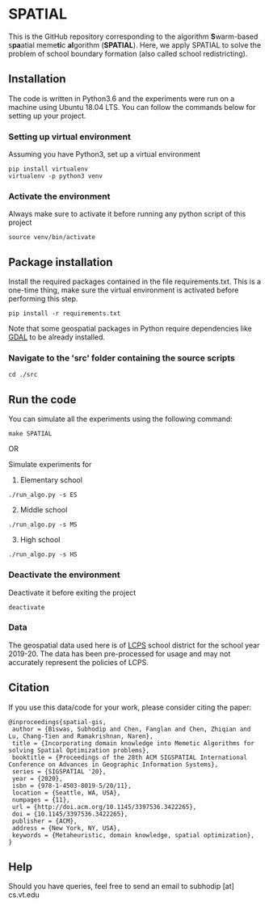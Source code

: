 # SPATIAL

This is the GitHub repository corresponding to the algorithm **S**warm-based s**pa**atial meme**ti**c **al**gorithm (**SPATIAL**). Here, we apply SPATIAL to solve the problem of school boundary formation (also called school redistricting).

## Installation

The code is written in Python3.6 and the experiments were run on a machine using Ubuntu 18.04 LTS. You can follow the commands below for setting up your project.

### Setting up virtual environment
Assuming you have Python3, set up a virtual environment
```
pip install virtualenv
virtualenv -p python3 venv
```

### Activate the environment
Always make sure to activate it before running any python script of this project
```
source venv/bin/activate
```

## Package installation
Install the required packages contained in the file requirements.txt. This is a one-time thing, make sure the virtual environment is activated before performing this step.
```
pip install -r requirements.txt
```

Note that some geospatial packages in Python require dependencies like [GDAL](https://gdal.org/) to be already installed.

### Navigate to the 'src' folder containing the source scripts
```
cd ./src
```

## Run the code

You can simulate all the experiments using the following command:
```
make SPATIAL
```

OR


Simulate experiments for
1. Elementary school
```
./run_algo.py -s ES
```
2. Middle school
```
./run_algo.py -s MS
```
3. High school
```
./run_algo.py -s HS
```


### Deactivate the environment
Deactivate it before exiting the project
```
deactivate
```

### Data
The geospatial data used here is of [LCPS](https://www.lcps.org/) school district for the school year 2019-20. The data has been pre-processed for usage and may not accurately represent the policies of LCPS.

## Citation
If you use this data/code for your work, please consider citing the paper:
```
@inproceedings{spatial-gis,
 author = {Biswas, Subhodip and Chen, Fanglan and Chen, Zhiqian and Lu, Chang-Tien and Ramakrishnan, Naren},
 title = {Incorporating domain knowledge into Memetic Algorithms for solving Spatial Optimization problems},
 booktitle = {Proceedings of the 28th ACM SIGSPATIAL International Conference on Advances in Geographic Information Systems},
 series = {SIGSPATIAL '20},
 year = {2020},
 isbn = {978-1-4503-8019-5/20/11},
 location = {Seattle, WA, USA},
 numpages = {11},
 url = {http://doi.acm.org/10.1145/3397536.3422265},
 doi = {10.1145/3397536.3422265},
 publisher = {ACM},
 address = {New York, NY, USA},
 keywords = {Metaheuristic, domain knowledge, spatial optimization},
} 
```
## Help
Should you have queries, feel free to send an email to subhodip [at] cs.vt.edu

